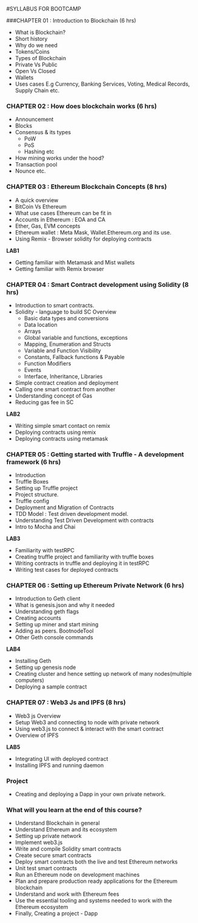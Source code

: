 #SYLLABUS FOR BOOTCAMP

###CHAPTER 01 : Introduction to Blockchain   (6 hrs)

- What is Blockchain?	
- Short history
- Why do we need
- Tokens/Coins
- Types of Blockchain
- Private Vs Public
- Open Vs Closed
- Wallets
- Uses cases E.g Currency,  Banking Services, Voting, Medical Records, Supply Chain etc.	

### CHAPTER 02 :  How does blockchain works (6 hrs)

- Announcement
- Blocks
- Consensus & its types
    - PoW
    - PoS
    - Hashing etc
- How mining works under the hood?
- Transaction pool
- Nounce etc.

### CHAPTER 03 : Ethereum Blockchain Concepts  (8 hrs)

- A quick overview
- BitCoin Vs Ethereum
- What use cases Ethereum can be fit in
- Accounts in Ethereum :  EOA and CA
- Ether, Gas, EVM concepts
- Ethereum wallet : Meta Mask, Wallet.Ethereum.org  and its use.
- Using Remix - Browser solidity for deploying contracts

**LAB1**
- Getting familiar with Metamask and Mist wallets
- Getting familiar with Remix browser



### CHAPTER 04 : Smart Contract development using Solidity (8 hrs)

- Introduction to smart contracts.
- Solidity - language to build SC
Overview
  - Basic data types and conversions
  - Data location
  - Arrays
  - Global variable and functions, exceptions
  - Mapping, Enumeration and Structs
  - Variable and Function Visibility
  - Constants, Fallback functions & Payable
  - Function Modifiers
  - Events
  - Interface, Inheritance, Libraries
- Simple contract creation and deployment
- Calling one smart contract from another
- Understanding concept of Gas 
- Reducing gas fee in SC

**LAB2**
- Writing simple smart contact  on remix
- Deploying contracts using remix
- Deploying contracts using metamask

### CHAPTER 05 : Getting started with Truffle - A development framework  (6 hrs)

- Introduction
- Truffle Boxes
- Setting up Truffle project
- Project structure.
- Truffle config
- Deployment and Migration of Contracts
- TDD Model : Test driven development model. 
- Understanding Test Driven Development with contracts
- Intro to Mocha and Chai

**LAB3**
- Familiarity with testRPC
- Creating truffle project and familiarity with truffle boxes
- Writing contracts in truffle and deploying it in testRPC
- Writing test cases for deployed contracts


### CHAPTER 06 : Setting up Ethereum Private Network (6 hrs)

- Introduction to Geth client
- What is genesis.json and why it needed
- Understanding geth flags
- Creating accounts
- Setting up miner and start mining
- Adding as peers. BootnodeTool
- Other Geth console commands

**LAB4**
- Installing Geth 
- Setting up genesis node
- Creating cluster and hence setting up network of many nodes(multiple computers)
- Deploying a sample contract

### CHAPTER 07 : Web3 Js and IPFS (8 hrs)

- Web3 js Overview
- Setup Web3 and connecting to node with private network
- Using web3.js to connect & interact with the smart contract
- Overview of IPFS

**LAB5**
- Integrating UI with deployed contract
- Installing IPFS and running daemon

### Project
- Creating and deploying a Dapp in your own private network. 


### What will you learn at the end of this course?

- Understand Blockchain in general
- Understand Ethereum and its ecosystem
- Setting up private network
- Implement web3.js
- Write and compile Solidity smart contracts
- Create secure smart contracts
- Deploy smart contracts both the live and test Ethereum networks
- Unit test smart contracts
- Run an Ethereum node on development machines
- Plan and prepare production ready applications for the Ethereum blockchain
- Understand and work with Ethereum fees
- Use the essential tooling and systems needed to work with the Ethereum ecosystem
- Finally, Creating a project - Dapp
 


